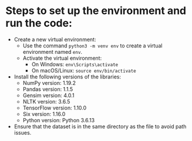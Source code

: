 # Steps to set up the environment and run the code:
  - Create a new virtual environment:
    - Use the command `python3 -m venv env` to create a virtual environment named `env`.
    - Activate the virtual environment:
      - On Windows: `env\Scripts\activate`
      - On macOS/Linux: `source env/bin/activate`
  - Install the following versions of the libraries:
    - NumPy version: 1.19.2
    - Pandas version: 1.1.5
    - Gensim version: 4.0.1
    - NLTK version: 3.6.5
    - TensorFlow version: 1.10.0
    - Six version: 1.16.0
    - Python version: Python 3.6.13
  - Ensure that the dataset is in the same directory as the file to avoid path issues.
